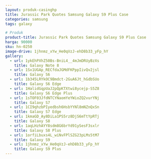 ```yaml
---
layout: produk-casinghp
title: Jurassic Park Quotes Samsung Galaxy S9 Plus Case
categories: samsung
tags: galaxy

# Produk
product-title: Jurassic Park Quotes Samsung Galaxy S9 Plus Case
harga: 90000
sku: hn-0250
image-drive: 1jhnmz_xYw_He0qVzJ-ehD8b33_yFp_hY
gallery:
  - url: 1ykEhPXhZ50Bs-BniL4__4mJmDRUyBzXs
    title: Galaxy Note 8
  - url: 1Sx1UGAp_RECfdaJGMdFKPppIivQv2jsl
    title: Galaxy S6
  - url: 1b345LRYkOC9Bmdct-2GuA6Jt_hGdbSUo
    title: Galaxy S6 Edge
  - url: 1HalidGqpUaJ2pQpKTXtwi8ycejp-S5Z8
    title: Galaxy S6 Edge Plus
  - url: 1sTOF03JfdNTCYNaomYeYWioZQ2vurYNj
    title: Galaxy S7
  - url: 1CI9qhzbPIyedbsh6HsbYYNl8mNZnQxSn
    title: Galaxy S7 Edge
  - url: 1kmaGD_Ay8DiLa1PS5rz8DjS6mTtYpRTj
    title: Galaxy S8
  - url: 1aqLHzhAYY8sdm8G6brYd91ySesF3sxlr
    title: Galaxy S8 Plus
  - url: 1orfiLbuxs4L_wiNvFPlSZG23pLMs5tM7
    title: Galaxy S9
  - url: 1jhnmz_xYw_He0qVzJ-ehD8b33_yFp_hY
    title: Galaxy S9 Plus
---
```

